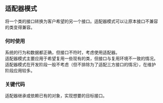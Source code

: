 ## 适配器模式
将一个类的接口转换为客户希望的另一个接口。适配器模式可以让原本接口不兼容的类变得兼容。

### 何时使用
系统的行为和数据都正确，但接口不符时，考虑使用适配器。  
适配器模式主要应用于希望复用一些现有的类，但接口与复用环境不一致的情况。  
适配器模式在开发阶段一般不考虑（但不排除为了适配三方接口的情况），在维护阶段应用较多。

### 关键代码
适配器继承或依赖已有的对象，实现想要的目标接口。
